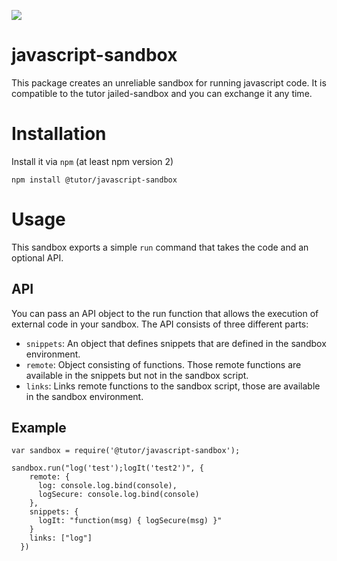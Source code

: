 ![](https://travis-ci.org/Welfenlab/javascript-sandbox.svg)
# javascript-sandbox
This package creates an unreliable sandbox for running javascript code. It is compatible to the tutor jailed-sandbox and you can exchange it  any time.

# Installation
Install it via `npm` (at least npm version 2)

```
npm install @tutor/javascript-sandbox
```

# Usage
This sandbox exports a simple `run` command that takes the code and an optional API.

## API
You can pass an API object to the run function that allows the execution of external code in your sandbox. The API consists of three different parts:
- `snippets`: An object that defines snippets that are defined in the sandbox environment.
- `remote`: Object consisting of functions. Those remote functions are available in the snippets but not in the sandbox script.
- `links`: Links remote functions to the sandbox script, those are available in the sandbox environment.


## Example

```
var sandbox = require('@tutor/javascript-sandbox');

sandbox.run("log('test');logIt('test2')", {
    remote: {
      log: console.log.bind(console),
      logSecure: console.log.bind(console)
    },
    snippets: {
      logIt: "function(msg) { logSecure(msg) }"
    }
    links: ["log"]
  })
```
